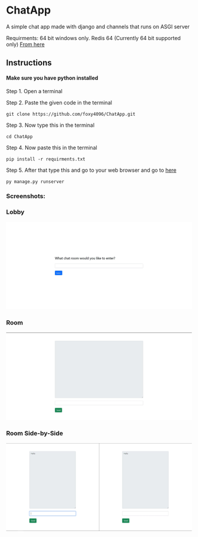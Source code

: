 # ChatApp
A simple chat app made with django and channels that runs on ASGI server

Requirments:
64 bit windows only.
Redis 64 (Currently 64 bit supported only) <a href="https://github.com/microsoftarchive/redis/releases">From here</a>

<h2>Instructions</h2>

<h4>Make sure you have python installed</h4>

Step 1. Open a terminal

Step 2. Paste the given code in the terminal
```
git clone https://github.com/foxy4096/ChatApp.git
```
Step 3. Now type this in the terminal
```
cd ChatApp
```
Step 4. Now paste this in the terminal
```
pip install -r requirments.txt
```
Step 5. After that type this and go to your web browser and go to <a href="http://localhost:8000/chat">here</a>
```
py manage.py runserver
```

<h3>Screenshots:</h3>

<h3>Lobby</h3>
<img src="https://github.com/adityapriyadarshi669/ChatApp/blob/master/Screnshots/ASGI1.jpg?raw=true">

<h3>Room</h3>
<img src="https://github.com/adityapriyadarshi669/ChatApp/blob/master/Screnshots/ASGI2.jpg?raw=true">

<h3>Room Side-by-Side</h3>
<img src="https://github.com/adityapriyadarshi669/ChatApp/blob/master/Screnshots/ASGI3.jpg?raw=true">
